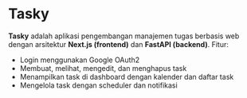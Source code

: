 # Tasky

**Tasky** adalah aplikasi pengembangan manajemen tugas berbasis web dengan arsitektur **Next.js (frontend)** dan **FastAPI (backend)**.
Fitur:
- Login menggunakan Google OAuth2
- Membuat, melihat, mengedit, dan menghapus task
- Menampilkan task di dashboard dengan kalender dan daftar task
- Mengelola task dengan scheduler dan notifikasi
